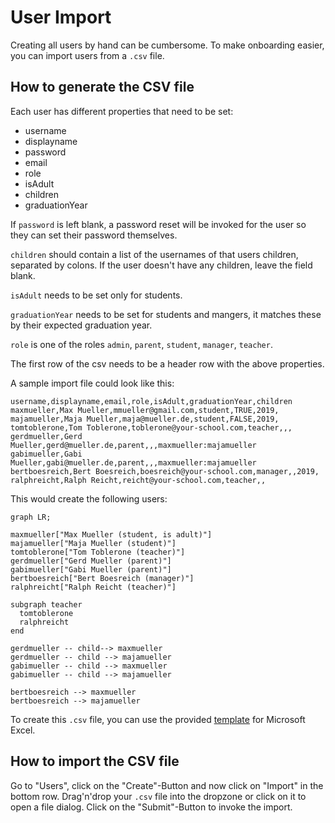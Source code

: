 # User Import

Creating all users by hand can be cumbersome.
To make onboarding easier, you can import users from a `.csv` file.

## How to generate the CSV file

Each user has different properties that need to be set:

* username
* displayname
* password
* email
* role
* isAdult
* children
* graduationYear

If `password` is left blank, a password reset will be invoked for the user so they can set their password themselves.

`children` should contain a list of the usernames of that users children, separated by colons.
If the user doesn't have any children, leave the field blank.

`isAdult` needs to be set only for students.

`graduationYear` needs to be set for students and mangers, it matches these by their expected graduation year.

`role` is one of the roles `admin`, `parent`, `student`, `manager`, `teacher`.

The first row of the csv needs to be a header row with the above properties.

A sample import file could look like this:

```csv
username,displayname,email,role,isAdult,graduationYear,children
maxmueller,Max Mueller,mmueller@gmail.com,student,TRUE,2019,
majamueller,Maja Mueller,maja@mueller.de,student,FALSE,2019,
tomtoblerone,Tom Toblerone,toblerone@your-school.com,teacher,,,
gerdmueller,Gerd Mueller,gerd@mueller.de,parent,,,maxmueller:majamueller
gabimueller,Gabi Mueller,gabi@mueller.de,parent,,,maxmueller:majamueller
bertboesreich,Bert Boesreich,boesreich@your-school.com,manager,,2019,
ralphreicht,Ralph Reicht,reicht@your-school.com,teacher,,
```

This would create the following users:

```mermaid
graph LR;

maxmueller["Max Mueller (student, is adult)"]
majamueller["Maja Mueller (student)"]
tomtoblerone["Tom Toblerone (teacher)"]
gerdmueller["Gerd Mueller (parent)"]
gabimueller["Gabi Mueller (parent)"]
bertboesreich["Bert Boesreich (manager)"]
ralphreicht["Ralph Reicht (teacher)"]

subgraph teacher
  tomtoblerone
  ralphreicht
end

gerdmueller -- child--> maxmueller
gerdmueller -- child --> majamueller
gabimueller -- child --> maxmueller
gabimueller -- child --> majamueller

bertboesreich --> maxmueller
bertboesreich --> majamueller
```

To create this `.csv` file, you can use the provided [template](https://gitlab.com/Skn0tt/EntE/raw/master/docs/assets/User%20Import%20Template.xlsx?inline=false) for Microsoft Excel.

## How to import the CSV file

Go to "Users", click on the "Create"-Button and now click on "Import" in the bottom row.
Drag'n'drop your `.csv` file into the dropzone or click on it to open a file dialog.
Click on the "Submit"-Button to invoke the import.
